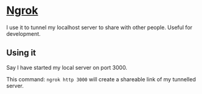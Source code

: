 # [Ngrok](https://ngrok.com/)
I use it to tunnel my localhost server to share with other people. Useful for development.

## Using it
Say I have started my local server on port 3000.

This command: `ngrok http 3000`  will create a shareable link of my tunnelled server.